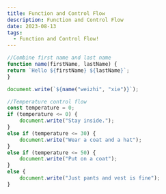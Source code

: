 ```yaml
---
title: Function and Control Flow
description: Function and Control Flow
date: 2023-08-13
tags:
  - Function and Control Flow!
---
```

```js
//Combine first name and last name
function name(firstName, lastName) {
return `Hello ${firstName} ${lastName}`;
}

document.write(`${name("weizhi", "xie")}`);

//Temperature control flow 
const temperature = 0;
if (temperature <= 0) {
    document.write("Stay inside.");
}
else if (temperature <= 30) {
    document.write("Wear a coat and a hat");
}
else if (temperature <= 50) {
    document.write("Put on a coat");
}
else {
    document.write("Just pants and vest is fine");
}
```

<script>
    function name(firstName, lastName) {
        return `Hello ${firstName} ${lastName}`;
    }
    document.write(`${name("Weizhi", "Xie")} `);

    const temperature = 50;
    if (temperature <= 0) {
        document.write("Stay inside.");
    }
    else if (temperature <= 30) {
        document.write("Wear a coat and a hat");
    }
    else if (temperature <= 50) {
        document.write("Put on a coat");
    }
    else {
        document.write("Just pants and vest is fine");
    }
</script>